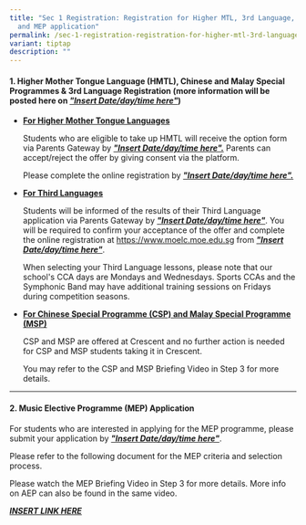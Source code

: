```yaml
---
title: "Sec 1 Registration: Registration for Higher MTL, 3rd Language, CSP & MSP
  and MEP application"
permalink: /sec-1-registration-registration-for-higher-mtl-3rd-language-csp-msp-and-mep-application/
variant: tiptap
description: ""
---
```

<h4>1. Higher Mother Tongue Language (HMTL), Chinese and Malay Special Programmes &amp; 3rd Language Registration (more information will be posted here on <strong><em><u>"Insert Date/day/time here"</u></em></strong>)</h4>
<p></p>
<ul data-tight="true" class="tight">
<li>
<p><strong><u>For Higher Mother Tongue Languages</u></strong>
</p>
<p>Students who are eligible to take up HMTL will receive the option form
via Parents Gateway by <strong><em><u>"Insert Date/day/time here".</u></em></strong> Parents
can accept/reject the offer by giving consent via the platform.</p>
<p>Please complete the online registration by <strong><em><u>"Insert Date/day/time here".</u></em></strong>
</p>
<p></p>
</li>
<li>
<p><strong><u>For Third Languages</u></strong>
</p>
<p>Students will be informed of the results of their Third Language application
via Parents Gateway by <strong><em><u>"Insert Date/day/time here"</u></em></strong>.
You will be required to confirm your acceptance of the offer and complete
the online registration at <a href="https://www.moelc.moe.edu.sg" rel="noopener noreferrer nofollow" target="_blank">https://www.moelc.moe.edu.sg</a> from <strong><em><u>"Insert Date/day/time here"</u></em></strong>.</p>
<p></p>
<p>When selecting your Third Language lessons, please note that our school's
CCA days are Mondays and Wednesdays. Sports CCAs and the Symphonic Band
may have additional training sessions on Fridays during competition seasons.</p>
<p></p>
</li>
<li>
<p><strong><u>For Chinese Special Programme (CSP) and Malay Special Programme (MSP)</u></strong>
</p>
<p>CSP and MSP are offered at Crescent and no further action is needed for
CSP and MSP students taking it in Crescent.</p>
<p>You may refer to the CSP and MSP Briefing Video in Step 3 for more details.</p>
</li>
</ul>
<p></p>
<hr>
<h4>2. Music Elective Programme (MEP) Application</h4>
<p>For students who are interested in applying for the MEP programme, please
submit your application by <strong><em><u>"Insert Date/day/time here"</u></em></strong>.</p>
<p>Please refer to the following document for the MEP criteria and selection
process.</p>
<p>Please watch the MEP Briefing Video in Step 3 for more details. More info
on AEP can also be found in the same video.</p>
<p></p>
<p><strong><em><a href="INSERT LINK HERE" rel="noopener nofollow" target="_blank">INSERT LINK HERE</a></em></strong>
</p>
<p></p>
<p></p>
<p></p>
<p></p>
<p></p>